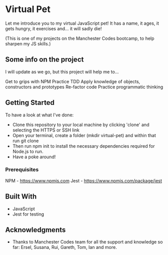 # Virtual Pet

Let me introduce you to my virtual JavaScript pet! It has a name, it ages, it gets hungry, it exercises and... it will sadly die! 

(This is one of my projects on the Manchester Codes bootcamp, to help sharpen my JS skills.)

## Some info on the project

I will update as we go, but this project will help me to... 

Get to grips with NPM
Practice TDD
Apply knowledge of objects, constructors and prototypes 
Re-factor code 
Practice programmatic thinking 

## Getting Started

To have a look at what I've done: 

- Clone this repository to your local machine by clicking 'clone' and selecting the HTTPS or SSH link
- Open your terminal, create a folder (mkdir virtual-pet) and within that run git clone <link-from-above>
- Then run npm init to install the necessary dependencies required for Node.js to run.
- Have a poke around! 

### Prerequisites

NPM - https://www.npmjs.com
Jest - https://www.npmjs.com/package/jest

## Built With

* JavaScript 
* Jest for testing

## Acknowledgments

* Thanks to Manchester Codes team for all the support and knowledge so far: Ersel, Susana, Rui, Gareth, Tom, Ian and more.
